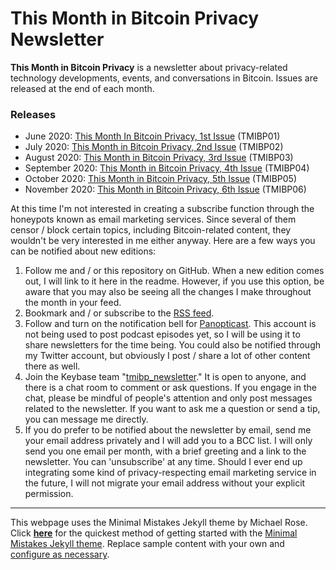 # This Month in Bitcoin Privacy Newsletter

**This Month in Bitcoin Privacy** is a newsletter about privacy-related technology developments, events, and conversations in Bitcoin. Issues are released at the end of each month.

### Releases

+ June 2020: [This Month In Bitcoin Privacy, 1st Issue](https://enegnei.github.io/This-Month-In-Bitcoin-Privacy/June_2020/) (TMIBP01)
+ July 2020: [This Month in Bitcoin Privacy, 2nd Issue](https://enegnei.github.io/This-Month-In-Bitcoin-Privacy/July_2020/) (TMIBP02)
+ August 2020: [This Month in Bitcoin Privacy, 3rd Issue](https://enegnei.github.io/This-Month-In-Bitcoin-Privacy/August_2020/) (TMIBP03)
+ September 2020: [This Month in Bitcoin Privacy, 4th Issue](https://enegnei.github.io/This-Month-In-Bitcoin-Privacy/September_2020/) (TMIBP04)
+ October 2020: [This Month in Bitcoin Privacy, 5th Issue](https://enegnei.github.io/This-Month-In-Bitcoin-Privacy/October_2020/) (TMIBP05)
+ November 2020: [This Month in Bitcoin Privacy, 6th Issue](https://enegnei.github.io/This-Month-In-Bitcoin-Privacy/November_2020/) (TMIBP06)

At this time I'm not interested in creating a subscribe function through the honeypots known as email marketing services. Since several of them censor / block certain topics, including Bitcoin-related content, they wouldn't be very interested in me either anyway. Here are a few ways you can be notified about new editions:

1. Follow me and / or this repository on GitHub. When a new edition comes out, I will link to it here in the readme. However, if you use this option, be aware that you may also be seeing all the changes I make throughout the month in your feed.
2. Bookmark and / or subscribe to the [RSS feed](https://enegnei.github.io/This-Month-In-Bitcoin-Privacy/feed.xml).
3. Follow and turn on the notification bell for [Panopticast](https://twitter.com/Panopticast). This account is not being used to post podcast episodes yet, so I will be using it to share newsletters for the time being. You could also be notified through my Twitter account, but obviously I post / share a lot of other content there as well.
4. Join the Keybase team "[tmibp_newsletter](https://keybase.io/team/tmibp_newsletter)." It is open to anyone, and there is a chat room to comment or ask questions. If you engage in the chat, please be mindful of people's attention and only post messages related to the newsletter. If you want to ask me a question or send a tip, you can message me directly.
5. If you do prefer to be notified about the newsletter by email, send me your email address privately and I will add you to a BCC list. I will only send you one email per month, with a brief greeting and a link to the newsletter. You can 'unsubscribe' at any time. Should I ever end up integrating some kind of privacy-respecting email marketing service in the future, I will not migrate your email address without your explicit permission.

---

This webpage uses the Minimal Mistakes Jekyll theme by Michael Rose. Click [**here**](https://github.com/mmistakes/mm-github-pages-starter/generate) for the quickest method of getting started with the [Minimal Mistakes Jekyll theme](https://github.com/mmistakes/minimal-mistakes). Replace sample content with your own and [configure as necessary](https://mmistakes.github.io/minimal-mistakes/docs/configuration/).
